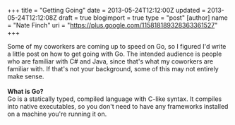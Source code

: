 +++
title = "Getting Going"
date = 2013-05-24T12:12:00Z
updated = 2013-05-24T12:12:08Z
draft = true
blogimport = true 
type = "post"
[author]
	name = "Nate Finch"
	uri = "https://plus.google.com/115818189328363361527"
+++

Some of my coworkers are coming up to speed on Go, so I figured I'd write a little post on how to get going with Go. The intended audience is people who are familiar with C# and Java, since that's what my coworkers are familiar with. If that's not your background, some of this may not entirely make sense.<br /><br /><b>What is Go?</b><br />Go is a statically typed, compiled language with C-like syntax. It compiles into native executables, so you don't need to have any frameworks installed on a machine you're running it on.<br /><br /><br /><br /><br />
